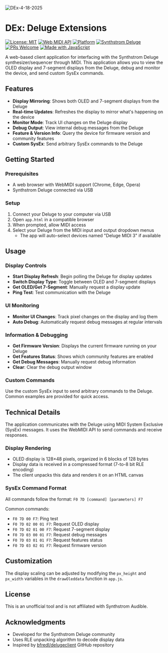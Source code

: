 
![DEx-4-18-2025](https://github.com/user-attachments/assets/f10ef2df-f569-49a0-a20c-0716f2e33579)

# DEx: Deluge Extensions

[![License: MIT](https://img.shields.io/badge/License-MIT-yellow.svg)](https://opensource.org/licenses/MIT) [![Web MIDI API](https://img.shields.io/badge/Web_MIDI_API-Compatible-green)](https://developer.mozilla.org/en-US/docs/Web/API/Web_MIDI_API) [![Platform](https://img.shields.io/badge/Platform-Web-blue)](https://github.com/bfredl/delugeclient) [![Synthstrom Deluge](https://img.shields.io/badge/Synthstrom-Deluge-orange)](https://synthstrom.com/product/deluge/) [![PRs Welcome](https://img.shields.io/badge/PRs-welcome-brightgreen.svg)](http://makeapullrequest.com) [![Made with JavaScript](https://img.shields.io/badge/Made_with-JavaScript-F7DF1E?logo=javascript)](https://developer.mozilla.org/en-US/docs/Web/JavaScript)



A web-based client application for interfacing with the Synthstrom Deluge synthesizer/sequencer through MIDI. This application allows you to view the OLED display and 7-segment displays from the Deluge, debug and monitor the device, and send custom SysEx commands.

## Features

- **Display Mirroring**: Shows both OLED and 7-segment displays from the Deluge
- **Real-time Updates**: Refreshes the display to mirror what's happening on the device
- **Monitor Mode**: Track UI changes on the Deluge display
- **Debug Output**: View internal debug messages from the Deluge
- **Feature & Version Info**: Query the device for firmware version and community features
- **Custom SysEx**: Send arbitrary SysEx commands to the Deluge

## Getting Started

### Prerequisites

- A web browser with WebMIDI support (Chrome, Edge, Opera)
- Synthstrom Deluge connected via USB

### Setup

1. Connect your Deluge to your computer via USB
2. Open `app.html` in a compatible browser
3. When prompted, allow MIDI access
4. Select your Deluge from the MIDI input and output dropdown menus
   - The app will auto-select devices named "Deluge MIDI 3" if available

## Usage

### Display Controls

- **Start Display Refresh**: Begin polling the Deluge for display updates
- **Switch Display Type**: Toggle between OLED and 7-segment displays
- **Get OLED/Get 7-Segment**: Manually request a display update
- **Ping Test**: Test communication with the Deluge

### UI Monitoring

- **Monitor UI Changes**: Track pixel changes on the display and log them
- **Auto Debug**: Automatically request debug messages at regular intervals

### Information & Debugging

- **Get Firmware Version**: Displays the current firmware running on your Deluge
- **Get Features Status**: Shows which community features are enabled
- **Get Debug Messages**: Manually request debug information
- **Clear**: Clear the debug output window

### Custom Commands

Use the custom SysEx input to send arbitrary commands to the Deluge. Common examples are provided for quick access.

## Technical Details

The application communicates with the Deluge using MIDI System Exclusive (SysEx) messages. It uses the WebMIDI API to send commands and receive responses.

### Display Rendering

- OLED display is 128×48 pixels, organized in 6 blocks of 128 bytes
- Display data is received in a compressed format (7-to-8 bit RLE encoding)
- The client unpacks this data and renders it on an HTML canvas

### SysEx Command Format

All commands follow the format: `F0 7D [command] [parameters] F7`

Common commands:
- `F0 7D 00 F7`: Ping test
- `F0 7D 02 00 01 F7`: Request OLED display
- `F0 7D 02 01 00 F7`: Request 7-segment display
- `F0 7D 03 00 01 F7`: Request debug messages
- `F0 7D 03 01 01 F7`: Request features status
- `F0 7D 03 02 01 F7`: Request firmware version

## Customization

The display scaling can be adjusted by modifying the `px_height` and `px_width` variables in the `drawOleddata` function in `app.js`.

## License

This is an unofficial tool and is not affiliated with Synthstrom Audible.

## Acknowledgments

- Developed for the Synthstrom Deluge community
- Uses RLE unpacking algorithm to decode display data
- Inspired by [bfredl/delugeclient](https://github.com/bfredl/delugeclient) GitHub repository 

